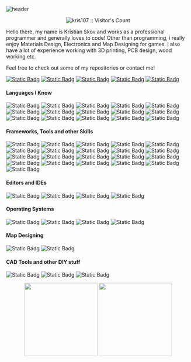 ![header](https://github.com/user-attachments/assets/7e9dadfa-fc76-4d43-b4f1-4b446e672e28)
<p align="center">
  <img src="https://profile-counter.glitch.me/kris107/count.svg" alt="kris107 :: Visitor's Count" />
</p>

Hello there, my name is Kristian Skov and works as a professional programmer and generally loves to code!
Other than programming, i really enjoy Materials Design, Electronics and Map Designing for games.
I also have a lot of experience working with 3D printing, PCB design, wood working etc.

Feel free to check out some of my repositories or contact me!

[![Static Badg](https://img.shields.io/badge/Contact-Steam-D8582C?logo=steam&logoColor=white&style=for-the-badge&labelColor=09131B)](https://steamcommunity.com/id/nanotek701/)
[![Static Badg](https://img.shields.io/badge/Contact-Discord-D8582C?logo=discord&logoColor=white&style=for-the-badge&labelColor=09131B)](https://discordapp.com/users/357126223383494659/)
[![Static Badg](https://img.shields.io/badge/Contact-LinkedIn-D8582C?style=for-the-badge&labelColor=09131B)](https://www.linkedin.com/in/kristian-skov-210452185/)
[![Static Badg](https://img.shields.io/badge/Contact-Email-D8582C?logo=gmail&logoColor=white&style=for-the-badge&labelColor=09131B)](kris701kj@gmail.com)
[![Static Badg](https://img.shields.io/badge/Contact-Itch.Io-D8582C?logo=itchdotio&logoColor=white&style=for-the-badge&labelColor=09131B)](https://kris701.itch.io/)

#### Languages I Know
![Static Badg](https://img.shields.io/badge/C-D8582C?logo=c&style=for-the-badge&logoColor=white)
![Static Badg](https://img.shields.io/badge/Cpp-D8582C?logo=cplusplus&style=for-the-badge&logoColor=white)
![Static Badg](https://img.shields.io/badge/CSharp-D8582C?logo=sharp&style=for-the-badge&logoColor=white)
![Static Badg](https://img.shields.io/badge/Python-D8582C?logo=python&style=for-the-badge&logoColor=white)
![Static Badg](https://img.shields.io/badge/6502_Assembly-D8582C?style=for-the-badge)
![Static Badg](https://img.shields.io/badge/x86_Assembly-D8582C?style=for-the-badge)
![Static Badg](https://img.shields.io/badge/HTML-D8582C?logo=html5&style=for-the-badge&logoColor=white)
![Static Badg](https://img.shields.io/badge/CSS-D8582C?logo=css&style=for-the-badge&logoColor=white)
![Static Badg](https://img.shields.io/badge/JavaScript-D8582C?logo=javascript&style=for-the-badge&logoColor=white)
![Static Badg](https://img.shields.io/badge/TypeScript-D8582C?logo=typescript&style=for-the-badge&logoColor=white)
![Static Badg](https://img.shields.io/badge/MSSQL-D8582C?style=for-the-badge)
![Static Badg](https://img.shields.io/badge/MySQL-D8582C?logo=mysql&style=for-the-badge&logoColor=white)
![Static Badg](https://img.shields.io/badge/PostgresSQL-D8582C?logo=postgresql&style=for-the-badge&logoColor=white)
![Static Badg](https://img.shields.io/badge/Haskell-D8582C?logo=haskell&style=for-the-badge&logoColor=white)
![Static Badg](https://img.shields.io/badge/R-D8582C?logo=r&style=for-the-badge&logoColor=white)

#### Frameworks, Tools and other Skills
![Static Badg](https://img.shields.io/badge/Dotnet-D8582C?logo=dotnet&logoColor=white&style=for-the-badge)
![Static Badg](https://img.shields.io/badge/WPF-D8582C?style=for-the-badge)
![Static Badg](https://img.shields.io/badge/WinForms-D8582C?style=for-the-badge)
![Static Badg](https://img.shields.io/badge/ASP.NET-D8582C?style=for-the-badge)
![Static Badg](https://img.shields.io/badge/Azure-D8582C?style=for-the-badge)
![Static Badg](https://img.shields.io/badge/Visual_Studio_Extension_Development-D8582C?style=for-the-badge)
![Static Badg](https://img.shields.io/badge/SoapUI-D8582C?style=for-the-badge)
![Static Badg](https://img.shields.io/badge/OpenAI-D8582C?logo=openai&style=for-the-badge&logoColor=white)
![Static Badg](https://img.shields.io/badge/Pinecone-D8582C?style=for-the-badge)
![Static Badg](https://img.shields.io/badge/Postman-D8582C?logo=postman&style=for-the-badge&logoColor=white)
![Static Badg](https://img.shields.io/badge/ANTLR4-D8582C?style=for-the-badge)
![Static Badg](https://img.shields.io/badge/XNA-D8582C?style=for-the-badge)
![Static Badg](https://img.shields.io/badge/Monogame-D8582C?logo=monogame&style=for-the-badge&logoColor=white)
![Static Badg](https://img.shields.io/badge/Tensorflow-D8582C?logo=tensorflow&style=for-the-badge&logoColor=white)
![Static Badg](https://img.shields.io/badge/Pytorch-D8582C?logo=pytorch&style=for-the-badge&logoColor=white)
![Static Badg](https://img.shields.io/badge/SSH-D8582C?style=for-the-badge)
![Static Badg](https://img.shields.io/badge/PowerShell-D8582C?style=for-the-badge)
![Static Badg](https://img.shields.io/badge/Docker-D8582C?logo=docker&style=for-the-badge&logoColor=white)
![Static Badg](https://img.shields.io/badge/Angular-D8582C?logo=angular&style=for-the-badge&logoColor=white)
![Static Badg](https://img.shields.io/badge/PrimeNG-D8582C?logo=primeng&style=for-the-badge&logoColor=white)
![Static Badg](https://img.shields.io/badge/MobaXterm-D8582C?style=for-the-badge)

#### Editors and IDEs
![Static Badg](https://img.shields.io/badge/Visual_Studio-D8582C?style=for-the-badge)
![Static Badg](https://img.shields.io/badge/Visual_Studio_Code-D8582C?style=for-the-badge)
![Static Badg](https://img.shields.io/badge/Notepad++-D8582C?logo=notepadplusplus&logoColor=white&style=for-the-badge)
![Static Badg](https://img.shields.io/badge/RStudio-D8582C?logo=rstudioide&logoColor=white&style=for-the-badge)

#### Operating Systems
![Static Badg](https://img.shields.io/badge/Ubuntu_Linux-D8582C?logo=ubuntu&style=for-the-badge&logoColor=white)
![Static Badg](https://img.shields.io/badge/Debian_Linux-D8582C?logo=debian&style=for-the-badge&logoColor=white)
![Static Badg](https://img.shields.io/badge/Proxmox-D8582C?logo=proxmox&style=for-the-badge&logoColor=white)
![Static Badg](https://img.shields.io/badge/Windows-D8582C?style=for-the-badge)

#### Map Designing
![Static Badg](https://img.shields.io/badge/Valve_Hammer-D8582C?logo=valve&style=for-the-badge&logoColor=white)
![Static Badg](https://img.shields.io/badge/GEM_Editor-D8582C?style=for-the-badge)

#### CAD Tools and other DIY stuff
![Static Badg](https://img.shields.io/badge/Fusion_360-D8582C?logo=autodesk&style=for-the-badge&logoColor=white)
![Static Badg](https://img.shields.io/badge/EAGLE-D8582C?logo=autodesk&style=for-the-badge&logoColor=white)
![Static Badg](https://img.shields.io/badge/Ultimaker_Cura-D8582C?style=for-the-badge)

<p align="center">
  <img height="200" src="https://github-readme-stats.vercel.app/api?username=kris701&show_icons=true&count_private=true&theme=codeSTACKr">
  <img height="200" src="https://github-readme-stats.vercel.app/api/top-langs/?username=kris701&theme=codeSTACKr&layout=compact&langs_count=10&hide=sas,shell,pddl,makefile">
</p>

